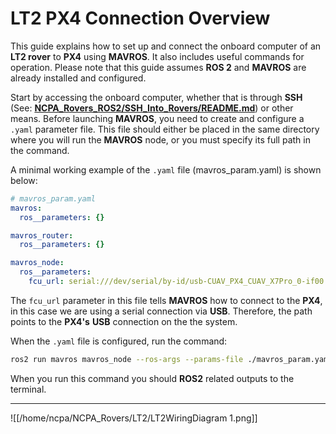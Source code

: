 # LT2 PX4 Connection Overview

This guide explains how to set up and connect the onboard computer of an **LT2 rover** to **PX4** using **MAVROS**. It also includes useful commands for operation. Please note that this guide assumes **ROS 2** and **MAVROS** are already installed and configured. 

Start by accessing the onboard computer, whether that is through **SSH** (See: [**NCPA_Rovers_ROS2/SSH_Into_Rovers/README.md**](https://github.com/casenblurg/NCPA_Rovers_ROS2/blob/main/SSH_Into_Rovers/README.md)) or other means. Before launching **MAVROS**, you need to create and configure a `.yaml` parameter file. This file should either be placed in the same directory where you will run the **MAVROS** node, or you must specify its full path in the command.

A minimal working example of the `.yaml` file (mavros_param.yaml) is shown below:
```yaml
# mavros_param.yaml
mavros:
  ros__parameters: {}

mavros_router:
  ros__parameters: {}

mavros_node:
  ros__parameters:
    fcu_url: serial:///dev/serial/by-id/usb-CUAV_PX4_CUAV_X7Pro_0-if00:57600 
```

The `fcu_url` parameter in this file tells **MAVROS** how to connect to the **PX4**, in this case we are using a serial connection via **USB**. Therefore, the path points to the **PX4's** **USB** connection on the the system.

When the `.yaml` file is configured, run the command:

```bash
ros2 run mavros mavros_node --ros-args --params-file ./mavros_param.yaml
```
When you run this command you should **ROS2** related outputs to the terminal.

---










![[/home/ncpa/NCPA_Rovers/LT2/LT2WiringDiagram 1.png]]


